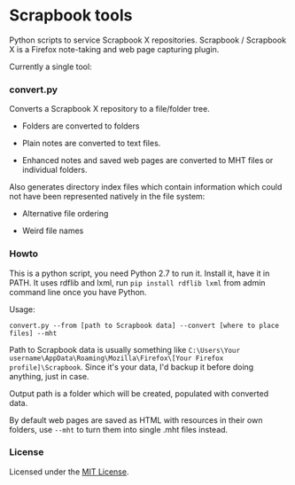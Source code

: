 # Scrapbook tools #

Python scripts to service Scrapbook X repositories. Scrapbook / Scrapbook X is a Firefox note-taking and web page capturing plugin.

Currently a single tool:


### convert.py

Converts a Scrapbook X repository to a file/folder tree.

* Folders are converted to folders

* Plain notes are converted to text files.

* Enhanced notes and saved web pages are converted to MHT files or individual folders.

Also generates directory index files which contain information which could not have been represented natively in the file system:

* Alternative file ordering

* Weird file names


### Howto

This is a python script, you need Python 2.7 to run it. Install it, have it in PATH. It uses rdflib and lxml, run `pip install rdflib lxml` from admin command line once you have Python.


Usage: 
```
convert.py --from [path to Scrapbook data] --convert [where to place files] --mht
```

Path to Scrapbook data is usually something like `C:\Users\Your username\AppData\Roaming\Mozilla\Firefox\[Your Firefox profile]\Scrapbook`. Since it's your data, I'd backup it before doing anything, just in case.

Output path is a folder which will be created, populated with converted data.

By default web pages are saved as HTML with resources in their own folders, use `--mht` to turn them into single .mht files instead.


### License

Licensed under the [MIT License](LICENSE.txt).